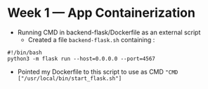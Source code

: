 # Week 1 — App Containerization
- Running CMD in backend-flask/Dockerfile as an external script 
  - Created a file `backend-flask.sh` containing :
```
#!/bin/bash
python3 -m flask run --host=0.0.0.0 --port=4567
````
  - Pointed my Dockerfile to this script to use as CMD `"CMD ["/usr/local/bin/start_flask.sh"]`
 
